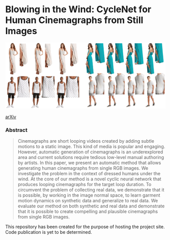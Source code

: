 # Blowing in the Wind: CycleNet for Human Cinemagraphs from Still Images

<img src="https://raw.githubusercontent.com/hbertiche/hbertiche.github.io/main/imgs/publications/BlowingWind.png">

<a href="https://arxiv.org/abs/2303.08639">arXiv</a>

### Abstract
>
>
>Cinemagraphs are short looping videos created by adding subtle motions to a static image. This kind of media is popular and engaging. However, automatic generation of cinemagraphs is an underexplored area and current solutions require tedious low-level manual authoring by artists. In this paper, we present an automatic method that allows generating human cinemagraphs from single RGB images. We investigate the problem in the context of dressed humans under the wind. At the core of our method is a novel cyclic neural network that produces looping cinemagraphs for the target loop duration. To circumvent the problem of collecting real data, we demonstrate that it is possible, by working in the image normal space, to learn garment motion dynamics on synthetic data and generalize to real data. We evaluate our method on both synthetic and real data and demonstrate that it is possible to create compelling and plausible cinemagraphs from single RGB images.

This repository has been created for the purpose of hosting the project site. Code publication is yet to be determined.